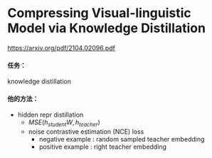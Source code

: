 # Compressing Visual-linguistic Model via Knowledge Distillation

https://arxiv.org/pdf/2104.02096.pdf

#### 任务：

knowledge distillation

#### 他的方法：

* hidden repr distillation
  * $MSE(h_{student}W,h_{teacher})$
  * noise contrastive estimation (NCE) loss
    * negative example : random sampled teacher embedding
    * positive example : right teacher embedding

